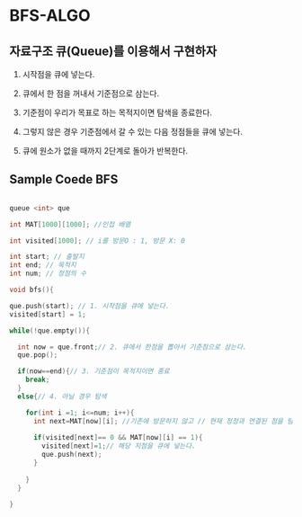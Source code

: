 # BFS-ALGO

## 자료구조 큐(Queue)를 이용해서 구현하자 

1. 시작점을 큐에 넣는다.

2. 큐에서 한 점을 꺼내서 기준점으로 삼는다.

3. 기준점이 우리가 목표로 하는 목적지이면 탐색을 종료한다.

4. 그렇지 않은 경우 기준점에서 갈 수 있는 다음 정점들을 큐에 넣는다.

5. 큐에 원소가 없을 때까지 2단계로 돌아가 반복한다.

## Sample Coede BFS

``` c++

queue <int> que

int MAT[1000][1000]; //인접 배열

int visited[1000]; // i를 방문O : 1, 방문 X: 0

int start; // 출발지
int end; // 목적지
int num; // 정점의 수

void bfs(){

que.push(start); // 1. 시작점을 큐에 넣는다.
visited[start] = 1; 

while(!que.empty()){

  int now = que.front;// 2. 큐에서 한점을 뽑아서 기준점으로 삼는다.
  que.pop();

  if(now==end){// 3. 기준점이 목적지이면 종료
    break;
  }
  else{// 4. 아닐 경우 탐색

    for(int i =1; i<=num; i++){
      int next=MAT[now][i]; //기존에 방문하지 않고 // 현재 정정과 연결된 점을 탐색
      
      if(visited[next]== 0 && MAT[now][i] == 1){
        visited[next]=1;// 해당 지점을 큐에 넣는다.
        que.push(next);
      }
   
    }
  }

}


```

